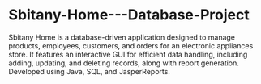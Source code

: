 # Sbitany-Home---Database-Project
Sbitany Home is a database-driven application designed to manage products, employees, customers, and orders for an electronic appliances store. It features an interactive GUI for efficient data handling, including adding, updating, and deleting records, along with report generation. Developed using Java, SQL, and JasperReports.
